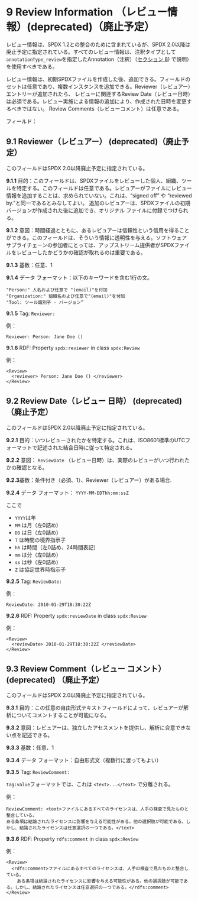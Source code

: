 ﻿# 9 Review Information （レビュー情報）(deprecated)（廃止予定）

レビュー情報は、SPDX 1.2との整合のために含まれているが、SPDX 2.0以降は廃止予定に指定されている。すべてのレビュー情報は、注釈タイプとして`annotationType_review`を指定したAnnotation（注釈）（[セクション 8](./8-annotations.md)) で説明）を使用すべきである。

レビュー情報は、初期SPDXファイルを作成した後、追加できる。フィールドのセットは任意であり、複数インスタンスを追加できる。Reviewer（レビュアー）エントリーが追加されたら、 レビューに関連するReview Date（レビュー日時）は必須である。レビュー実施による情報の追加により、作成された日時を変更するべきではない。 Review Comments（レビューコメント）は任意である。

フィールド：

## 9.1 Reviewer（レビュアー） (deprecated)（廃止予定） <a name="9.1"></a>

このフィールドはSPDX 2.0以降廃止予定に指定されている。

**9.1.1** 目的：このフィールドは、SPDXファイルをレビューした個人、組織、ツールを特定する。このフィールドは任意である。レビュアーがファイルにレビュー情報を追加することは、求められていない。これは、“signed off” や “reviewed by.”と同一であるとみなしてよい。 追加のレビュアーは、SPDXファイルの初期バージョンが作成された後に追加でき、オリジナル ファイルに付録でつけられる。

**9.1.2** 意図：時間経過とともに、あるレビュアーは信頼性という信用を得ることができる。このフィールドは、そういう情報に透明性を与える。ソフトウェア サプライチェーンの参加者にとっては、アップストリーム提供者がSPDXファイルをレビューしたかどうかの確認が取れるのは重要である。

**9.1.3** 基数：任意、1

**9.1.4** データ フォーマット：以下のキーワードを含む1行の文。

    "Person:" 人名および任意で "(email)"を付加
    "Organization:" 組織名および任意で"(email)"を付加
    "Tool: ツール識別子 - バージョン”

**9.1.5** Tag: `Reviewer:`

例：

    Reviewer: Person: Jane Doe ()

**9.1.6** RDF: Property `spdx:reviewer` in class `spdx:Review`

例：

    <Review>
      <reviewer> Person: Jane Doe () </reviewer>
    </Review>

## 9.2 Review Date（レビュー 日時） (deprecated)（廃止予定） <a name="9.2"></a>

このフィールドはSPDX 2.0以降廃止予定に指定されている。

**9.2.1** 目的：いつレビューされたかを特定する。これは、ISO8601標準のUTCフォーマットで記述された結合日時に従って特定される。

**9.2.2** 意図： `ReviewDate` （レビュー日時）は、実際のレビューがいつ行われたかの確認となる。

**9.2.3**基数：条件付き（必須、1）、Reviewer（レビュアー）がある場合.

**9.2.4** データ フォーマット： `YYYY-MM-DDThh:mm:ssZ`

ここで

* `YYYY`は年
* `MM` は月（左0詰め）
* `DD` は日（左0詰め）
* `T` は時間の境界指示子
* `hh` は時間（左0詰め、24時間表記）
* `mm` は分（左0詰め）
* `ss`  は秒（左0詰め）
* `Z` は協定世界時指示子

**9.2.5** Tag: `ReviewDate:`

例：

    ReviewDate: 2010-01-29T18:30:22Z

**9.2.6** RDF: Property `spdx:reviewDate` in class `spdx:Review`

例：

    <Review>
      <reviewDate> 2010-01-29T18:30:22Z </reviewDate>
    </Review>

## 9.3 Review Comment（レビュー コメント） (deprecated) （廃止予定）<a name="9.3"></a>

このフィールドはSPDX 2.0以降廃止予定に指定されている。

**9.3.1** 目的：この任意の自由形式テキストフィールドによって、レビュアーが解析についてコメントすることが可能になる。

**9.3.2** 意図：レビュアーは、独立したアセスメントを提供し、解析に合意できない点を記述できる。

**9.3.3** 基数：任意、1

**9.3.4** データ フォーマット：自由形式文（複数行に渡ってもよい）

**9.3.5** Tag: `ReviewComment:`

`tag:value`フォーマットでは、これは `<text>...</text>` で分離される。

例：

    ReviewComment: <text>ファイルにあるすべてのライセンスは、人手の検査で見たものと整合している。
    ある条項は結論されたライセンスに影響を与える可能性がある。他の選択肢が可能である。しかし、結論されたライセンスは任意選択の一つである。</text>

**9.3.6** RDF: Property `rdfs:comment` in class `spdx:Review`

例：

    <Review>
      <rdfs:comment>ファイルにあるすべてのライセンスは、人手の検査で見たものと整合している。
        ある条項は結論されたライセンスに影響を与える可能性がある。他の選択肢が可能である。しかし、結論されたライセンスは任意選択の一つである。</rdfs:comment>
    </Review>